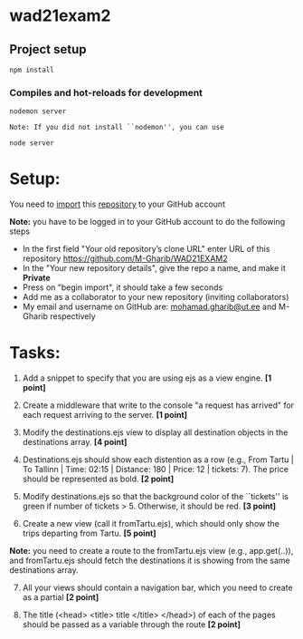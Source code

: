 # wad21exam2

## Project setup
```
npm install
```

### Compiles and hot-reloads for development
```
nodemon server

Note: If you did not install ``nodemon'', you can use

node server  
```

# Setup:

You need to [import](https://docs.github.com/en/github/importing-your-projects-to-github/importing-source-code-to-github/importing-a-repository-with-github-importer)   this [repository](https://github.com/M-Gharib/WAD21EXAM2)  to your GitHub account

**Note:** you have to be logged in to your GitHub account to do the following steps

- In the first field "Your old repository’s clone URL" enter URL of this repository https://github.com/M-Gharib/WAD21EXAM2
- In the "Your new repository details", give the repo a name, and make it **Private**
- Press on "begin import", it should take a few seconds
- Add me as a collaborator to your new repository (inviting collaborators)
- My email and username on GitHub are: mohamad.gharib@ut.ee and M-Gharib respectively


# Tasks:

1. Add a snippet to specify that you are using ejs as a view engine. **[1 point]**

2. Create a middleware that write to the console "a request has arrived" for each request arriving to the server. **[1 point]**

3. Modify the destinations.ejs view to display all destination objects in the destinations array. **[4 point]**

4. Destinations.ejs should show each distention  as a row (e.g., From Tartu | To Tallinn | Time: 02:15  | Distance: 180 | Price: 12 | tickets: 7). The price should be represented as bold. **[2 point]**

5. Modify destinations.ejs so that the background color of the ``tickets'' is green if number of tickets > 5. Otherwise, it should be red. **[3 point]**

6. Create a new view (call it fromTartu.ejs), which should only show the trips departing from Tartu. **[5 point]**

 **Note:** you need to create a route to the fromTartu.ejs view (e.g., app.get(..)), and fromTartu.ejs  should fetch the destinations it is showing from the same destinations array.

7. All your views should contain a navigation bar, which you need to create as a partial **[2 point]**

8. The title (\<head> \<title> title \</title> \</head>) of each of the pages should be passed as a variable through the route **[2 point]**
